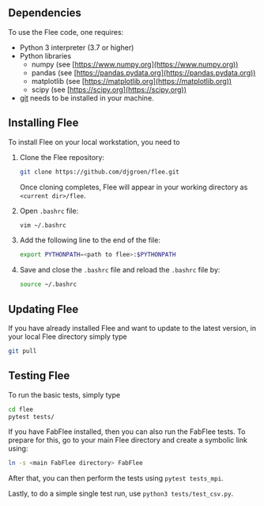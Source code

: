 ## **Dependencies**

To use the Flee code, one requires:

* Python 3 interpreter (3.7 or higher)
* Python libraries
	- numpy (see [https://www.numpy.org](https://www.numpy.org))
	- pandas (see [https://pandas.pydata.org](https://pandas.pydata.org))
	- matplotlib (see [https://matplotlib.org](https://matplotlib.org))
	- scipy (see [https://scipy.org](https://scipy.org))
* [git](https://git-scm.com/docs/git) needs to be installed in your machine.


## **Installing Flee**

To install Flee on your local workstation, you need to 

1. Clone the Flee repository:
	```sh
	git clone https://github.com/djgroen/flee.git
	```
	Once cloning completes, Flee will appear in your working directory as `<current dir>/flee`.

2. Open `.bashrc` file:
	```sh
	vim ~/.bashrc
	```

3. Add the following line to the end of the file:
	```sh
	export PYTHONPATH=<path to flee>:$PYTHONPATH
	```
4. Save and close the `.bashrc` file and reload the `.bashrc` file by:
	```sh
	source ~/.bashrc
	```

## **Updating Flee**

If you have already installed Flee and want to update to the latest version, in your local Flee directory simply type

```sh
git pull
```

## **Testing Flee**

To run the basic tests, simply type

```sh
cd flee
pytest tests/
```

If you have FabFlee installed, then you can also run the FabFlee tests. To prepare for this, go to your main Flee directory and create a symbolic link using:

```sh
ln -s <main FabFlee directory> FabFlee
```

After that, you can then perform the tests using `pytest tests_mpi`.


Lastly, to do a simple single test run, use `python3 tests/test_csv.py`.
